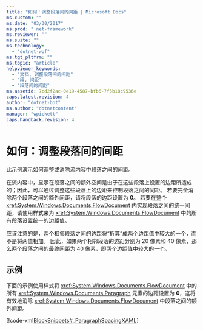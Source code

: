 ```yaml
---
title: "如何：调整段落间的间距 | Microsoft Docs"
ms.custom: ""
ms.date: "03/30/2017"
ms.prod: ".net-framework"
ms.reviewer: ""
ms.suite: ""
ms.technology: 
  - "dotnet-wpf"
ms.tgt_pltfrm: ""
ms.topic: "article"
helpviewer_keywords: 
  - "文档, 调整段落间的间距"
  - "段, 间距"
  - "段落间的间距"
ms.assetid: 7cd2f2ac-0e19-4587-bfb6-7f5b18c9536e
caps.latest.revision: 4
author: "dotnet-bot"
ms.author: "dotnetcontent"
manager: "wpickett"
caps.handback.revision: 4
---
```

# 如何：调整段落间的间距
此示例演示如何调整或消除流内容中段落之间的间距。  
  
 在流内容中，显示在段落之间的额外空间是由于在这些段落上设置的边距所造成的；因此，可以通过调整这些段落上的边距来控制段落之间的间距。  若要完全消除两个段落之间的额外间距，请将段落的边距设置为 **0**。  若要在整个 <xref:System.Windows.Documents.FlowDocument> 内实现段落之间的统一间距，请使用样式来为 <xref:System.Windows.Documents.FlowDocument> 中的所有段落设置统一的边距值。  
  
 应该注意的是，两个相邻段落之间的边距将“折算”成两个边距值中较大的一个，而不是将两值相加。  因此，如果两个相邻段落的边距分别为 20 像素和 40 像素，那么两个段落之间的最终间距为 40 像素，即两个边距值中较大的一个。  
  
## 示例  
 下面的示例使用样式将 <xref:System.Windows.Documents.FlowDocument> 中的所有 <xref:System.Windows.Documents.Paragraph> 元素的边距设置为 **0**，这将有效地消除 <xref:System.Windows.Documents.FlowDocument> 中段落之间的额外间距。  
  
 [!code-xml[BlockSnippets#_ParagraphSpacingXAML](../../../../samples/snippets/csharp/VS_Snippets_Wpf/BlockSnippets/CSharp/Window1.xaml#_paragraphspacingxaml)]